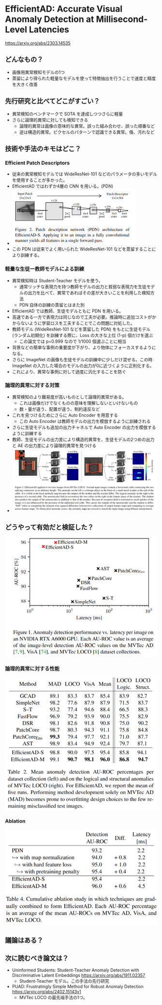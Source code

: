 EfficientAD: Accurate Visual Anomaly Detection at Millisecond-Level Latencies
=====
https://arxiv.org/abs/2303.14535

## どんなもの？
- 画像用異常検知モデルの1つ
- 蒸留により得られた軽量なモデルを使って特徴抽出を行うことで速度と精度を大きく改善

## 先行研究と比べてどこがすごい？

- 異常検知のベンチマークで SOTA を達成しつつさらに軽量
- さらに論理的異常に対しても検知できる
  - 論理的異常は画像の意味的な異常。誤った組み合わせ、誤った順番など
  - 逆は構造的異常。ピクセルのパターンで認識できる異常。傷、汚れなど

## 技術や手法のキモはどこ？

### Efficient Patch Descriptors
- 従来の異常検知モデルでは WideResNet-101 などのパラメータの多いモデルを使用することが多かった。
- EfficientAD ではわずか4層の CNN を用いる。(PDN)
- ![](./efficientad/pdn.png)
- この PDN は従来でよく用いられた WideResNet-101 などを蒸留することにより訓練する。

### 軽量な生徒ー教師モデルによる訓練
- 異常検知時は Student-Teacher モデルを使う。
  - 通常リッチな表現力を持つ教師モデルの出力と貧弱な表現力を生徒モデルの出力を比べて、異常であればその差が大きいことを利用した検知方法
  - PDN 自体の訓練の蒸留とはまた別
- EfficientAD では教師、生徒モデルともに PDN を用いる。
- 高速である一方で表現力は同じなので工夫が必要。推論時に追加コストがかからないように学習ロスを工夫することでこの問題に対処した。
- 教師モデル (WideResNet-101 などを蒸留した PDN) をもとに生徒モデル (ランダム初期化) を訓練する際に、Loss の大きな上位 (1-p) 個だけを選ぶ
  - この論文では p=0.999 なので 1/1000 個選ぶことに相当
- 背景などの簡単な事例の重要度が下がり、より物体にフォーカスするようになる。
- さらに ImageNet の画像も生徒モデルの訓練中に少しだけ混ぜる。この時 ImageNet の入力した場合のモデルの出力が0に近づくように正則化する。
- これにより、異常な事例に対して過度に汎化することを防ぐ

### 論理的異常に対する対策
- 異常検知のより難易度が高いものとして論理的異常がある。
  - これは画像だけでなくものの意味を理解しないといけないもの
  - 数・量が違う、配置が違う、制約違反など
- これを見つけるためにさらに Auto Encoder を用意する
  - この Auto Encoder は教師モデルの出力を模倣するように訓練される
- さらに生徒モデルも追加の出力チャネルで Auto Encoder の出力を模倣するように訓練する
- 教師、生徒モデルの出力差により構造的異常を、生徒モデルの2つめの出力と AE の出力差により論理的異常を見つける
- ![](./efficientad/arch.png)

## どうやって有効だと検証した？

![](./efficientad/result1.png)

### 論理的異常に対する性能
![](./efficientad/result2.png)

### Ablation
![](./efficientad/ablation.png)

## 議論はある？

## 次に読むべき論文は？
- Uninformed Students: Student-Teacher Anomaly Detection with Discriminative Latent Embeddings https://arxiv.org/abs/1911.02357
  - Student-Teacher モデル。この手法の先行研究
- PUAD: Frustratingly Simple Method for Robust Anomaly Detection https://arxiv.org/abs/2402.15143v1
  - MVTec LOCO の最先端手法の1つ。
